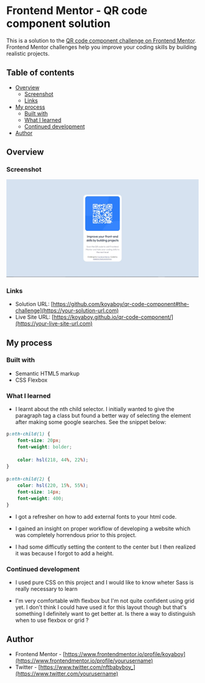 # Frontend Mentor - QR code component solution

This is a solution to the [QR code component challenge on Frontend Mentor](https://www.frontendmentor.io/challenges/qr-code-component-iux_sIO_H). Frontend Mentor challenges help you improve your coding skills by building realistic projects. 

## Table of contents

- [Overview](#overview)
  - [Screenshot](#screenshot)
  - [Links](#links)
- [My process](#my-process)
  - [Built with](#built-with)
  - [What I learned](#what-i-learned)
  - [Continued development](#continued-development)
- [Author](#author)

## Overview

### Screenshot

![images/screenshot.JPG](./screenshot.jpg)

### Links

- Solution URL: [https://github.com/koyaboy/qr-code-component#the-challenge](https://your-solution-url.com)
- Live Site URL: [https://koyaboy.github.io/qr-code-component/](https://your-live-site-url.com)

## My process

### Built with

- Semantic HTML5 markup
- CSS Flexbox


### What I learned


- I learnt about the nth child selector. I initially wanted to give the paragraph tag a class but found a better way of selecting the element after making some google searches. See the snippet below:

```css
p:nth-child(1) {
    font-size: 20px;
    font-weight: bolder;

    color: hsl(218, 44%, 22%);
}

p:nth-child(2) {
    color: hsl(220, 15%, 55%);
    font-size: 14px;
    font-weight: 400;
}
```

- I got a refresher on how to add external fonts to your html code.

- I gained an insight on proper workflow of developing a website which was completely horrendous prior to this project.

- I had some difficutly setting the content to the center but I then realized it was because I forgot to add a height.

### Continued development

- I used pure CSS on this project and I would like to know wheter Sass is really necessary to learn

- I'm very comfortable with flexbox but I'm not quite confident using grid yet. I don't think I could have used it for this layout though but that's something I definitely want to get better at. Is there a way to distinguish when to use flexbox or grid ?

## Author

- Frontend Mentor - [https://www.frontendmentor.io/profile/koyaboy](https://www.frontendmentor.io/profile/yourusername)
- Twitter - [https://www.twitter.com/nftbabyboy_](https://www.twitter.com/yourusername)


